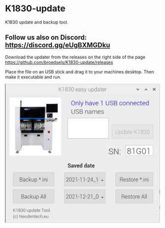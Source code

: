 # K1830-update
K1830 update and backup tool.

## Follow us also on Discord: https://discord.gg/eUgBXMGDku

Download the updater from the releases on the right side of the page
https://github.com/broedsels/K1830-update/releases

Place the file on an USB stick and drag it to your machines desktop.
Then make it executable and run.

<img src="Updater.JPG">


